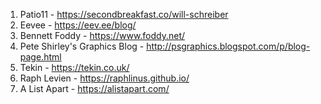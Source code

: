 1. Patio11 - https://secondbreakfast.co/will-schreiber
1. Eevee - https://eev.ee/blog/
1. Bennett Foddy - https://www.foddy.net/
1. Pete Shirley's Graphics Blog - http://psgraphics.blogspot.com/p/blog-page.html
1. Tekin - https://tekin.co.uk/
1. Raph Levien - https://raphlinus.github.io/
1. A List Apart - https://alistapart.com/
